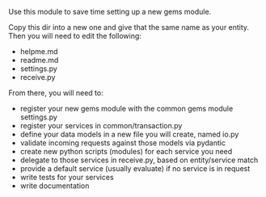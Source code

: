 Use this module to save time setting up a new gems module.

Copy this dir into a new one and give that the same name as your entity.
Then you will need to edit the following:
- helpme.md
- readme.md
- settings.py
- receive.py

From there, you will need to:
- register your new gems module with the common gems module settings.py
- register your services in common/transaction.py
- define your data models in a new file you will create, named io.py
- validate incoming requests against those models via pydantic
- create new python scripts (modules) for each service you need
- delegate to those services in receive.py, based on entity/service match
- provide a default service (usually evaluate) if no service is in request
- write tests for your services
- write documentation